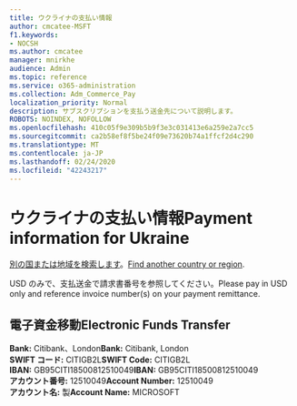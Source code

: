 ```yaml
---
title: ウクライナの支払い情報
author: cmcatee-MSFT
f1.keywords:
- NOCSH
ms.author: cmcatee
manager: mnirkhe
audience: Admin
ms.topic: reference
ms.service: o365-administration
ms.collection: Adm_Commerce_Pay
localization_priority: Normal
description: サブスクリプションを支払う送金先について説明します。
ROBOTS: NOINDEX, NOFOLLOW
ms.openlocfilehash: 410c05f9e309b5b9f3e3c031413e6a259e2a7cc5
ms.sourcegitcommit: ca2b58ef8f5be24f09e73620b74a1ffcf2d4c290
ms.translationtype: MT
ms.contentlocale: ja-JP
ms.lasthandoff: 02/24/2020
ms.locfileid: "42243217"
---
```

# <a name="payment-information-for-ukraine"></a><span data-ttu-id="c63d2-103">ウクライナの支払い情報</span><span class="sxs-lookup"><span data-stu-id="c63d2-103">Payment information for Ukraine</span></span>

<span data-ttu-id="c63d2-104">[別の国または地域を検索します](../billing-and-payments/pay-for-your-subscription.md)。</span><span class="sxs-lookup"><span data-stu-id="c63d2-104">[Find another country or region](../billing-and-payments/pay-for-your-subscription.md).</span></span>

<span data-ttu-id="c63d2-105">USD のみで、支払送金で請求書番号を参照してください。</span><span class="sxs-lookup"><span data-stu-id="c63d2-105">Please pay in USD only and reference invoice number(s) on your payment remittance.</span></span>

## <a name="electronic-funds-transfer"></a><span data-ttu-id="c63d2-106">電子資金移動</span><span class="sxs-lookup"><span data-stu-id="c63d2-106">Electronic Funds Transfer</span></span>

<span data-ttu-id="c63d2-107">**Bank:** Citibank、London</span><span class="sxs-lookup"><span data-stu-id="c63d2-107">**Bank:** Citibank, London</span></span>  
<span data-ttu-id="c63d2-108">**SWIFT コード:** CITIGB2L</span><span class="sxs-lookup"><span data-stu-id="c63d2-108">**SWIFT Code:** CITIGB2L</span></span>  
<span data-ttu-id="c63d2-109">**IBAN:** GB95CITI18500812510049</span><span class="sxs-lookup"><span data-stu-id="c63d2-109">**IBAN:** GB95CITI18500812510049</span></span>  
<span data-ttu-id="c63d2-110">**アカウント番号:** 12510049</span><span class="sxs-lookup"><span data-stu-id="c63d2-110">**Account Number:** 12510049</span></span>  
<span data-ttu-id="c63d2-111">**アカウント名:** 製</span><span class="sxs-lookup"><span data-stu-id="c63d2-111">**Account Name:** MICROSOFT</span></span>  